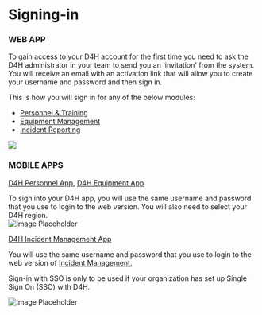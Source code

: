 # Signing-in

### WEB APP

To gain access to your D4H account for the first time you need to ask the D4H administrator in your team to send you an 'invitation' from the system. You will receive an email with an activation link that will allow you to create your username and password and then sign in.  
  
This is how you will sign in for any of the below modules:

* [Personnel & Training](../../personnel-and-training/getting-started.md)
* [Equipment Management](../../equipment-management/getting-started.md)
* [Incident Reporting](../../incident-reporting/getting-started.md) 

![](https://support.d4h.org/desk/file/8867536/CreateAccount.gif)

### MOBILE APPS

  
[D4H Personnel App](../../personnel-and-training/personnel-and-training-app/), [D4H Equipment App](../../equipment-management/equipment-management-app.md)

To sign into your D4H app, you will use the same username and password that you use to login to the web version. You will also need to select your D4H region.  
![Image Placeholder](https://support.d4h.org/desk/file/10291308/2020-07-07%20at%2014.58.png)  


[D4H Incident Management App](../../incident-management/incident-management-app.md)  
  
You will use the same username and password that you use to login to the web version of [Incident Management. ](../../incident-management/getting-started.md)  
  
Sign-in with SSO is only to be used if your organization has set up Single Sign On \(SSO\) with D4H.   
  
![Image Placeholder](https://support.d4h.org/desk/file/10291304/2020-07-07%20at%2014.57.png)

